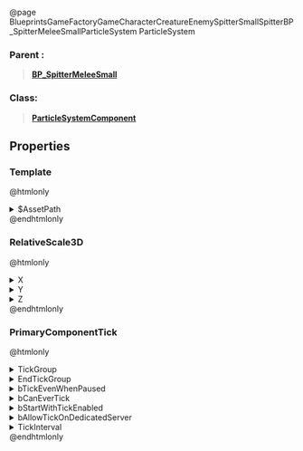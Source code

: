 @page BlueprintsGameFactoryGameCharacterCreatureEnemySpitterSmallSpitterBP_SpitterMeleeSmallParticleSystem ParticleSystem
### Parent :
<b><a href="_blueprints_game_factory_game_character_creature_enemy_spitter_small_spitter_b_p__spitter_melee_small.html"><blockquote>BP_SpitterMeleeSmall</blockquote></a></b>
### Class:
<b><a href="_class_script_particle_system_component.html"><blockquote>ParticleSystemComponent</blockquote></a></b>
## Properties
### Template
@htmlonly
<details>
 <summary>$AssetPath</summary>
<b><a href="_blueprints_game_factory_game_character_creature_enemy_spitter_particle_c4_explosion_yellow.html"><blockquote>C4ExplosionYellow</blockquote></a></b>
</details>
@endhtmlonly

### RelativeScale3D
@htmlonly
<details>
 <summary>X</summary>
<blockquote>0.30000001192092896</blockquote>
</details>
<details>
 <summary>Y</summary>
<blockquote>0.30000001192092896</blockquote>
</details>
<details>
 <summary>Z</summary>
<blockquote>0.30000001192092896</blockquote>
</details>
@endhtmlonly

### PrimaryComponentTick
@htmlonly
<details>
 <summary>TickGroup</summary>
<blockquote>2</blockquote>
</details>
<details>
 <summary>EndTickGroup</summary>
<blockquote>0</blockquote>
</details>
<details>
 <summary>bTickEvenWhenPaused</summary>
<blockquote>False</blockquote>
</details>
<details>
 <summary>bCanEverTick</summary>
<blockquote>True</blockquote>
</details>
<details>
 <summary>bStartWithTickEnabled</summary>
<blockquote>False</blockquote>
</details>
<details>
 <summary>bAllowTickOnDedicatedServer</summary>
<blockquote>False</blockquote>
</details>
<details>
 <summary>TickInterval</summary>
<blockquote>0</blockquote>
</details>
@endhtmlonly

